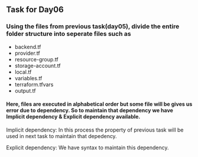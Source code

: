 ## Task for Day06

### Using the files from previous task(day05), divide the entire folder structure into seperate files such as
- backend.tf
- provider.tf
- resource-group.tf
- storage-account.tf
- local.tf
- variables.tf
- terraform.tfvars
- output.tf


#### Here, files are executed in alphabetical order but some file will be gives us error due to dependency. So to maintain that dependency we have Implicit dependency & Explicit dependency available.

Implicit dependency: In this process the property of previous task will be used in next task to maintain that depedency.

Explicit dependency: We have syntax to maintain this dependency.
